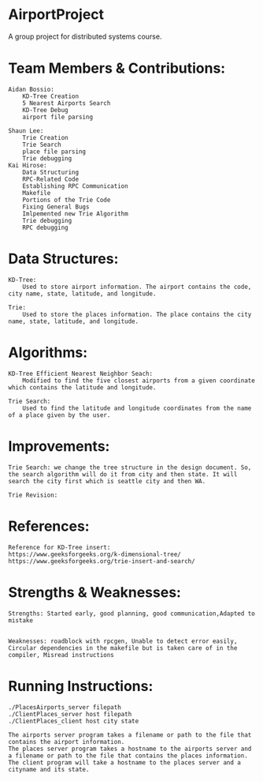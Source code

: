 # AirportProject
A group project for distributed systems course.

# Team Members & Contributions:

	Aidan Bossio: 
		KD-Tree Creation
		5 Nearest Airports Search
		KD-Tree Debug
		airport file parsing
	
	Shaun Lee:
		Trie Creation
		Trie Search
		place file parsing
		Trie debugging
	Kai Hirose:
		Data Structuring
		RPC-Related Code
		Establishing RPC Communication
		Makefile
		Portions of the Trie Code
		Fixing General Bugs
		Imlpemented new Trie Algorithm
		Trie debugging
		RPC debugging
	
# Data Structures:
	
	KD-Tree: 
		Used to store airport information. The airport contains the code, city name, state, latitude, and longitude.
		
	Trie: 
		Used to store the places information. The place contains the city name, state, latitude, and longitude.
	
# Algorithms:
	
	KD-Tree Efficient Nearest Neighbor Seach: 
		Modified to find the five closest airports from a given coordinate which contains the latitude and longitude.
		
	Trie Search:
		Used to find the latitude and longitude coordinates from the name of a place given by the user.
		
# Improvements:
	Trie Search: we change the tree structure in the design document. So, the search algorithm will do it from city and then state. It will search the city first which is seattle city and then WA. 
	
	Trie Revision:
# References:

	Reference for KD-Tree insert:
	https://www.geeksforgeeks.org/k-dimensional-tree/
	https://www.geeksforgeeks.org/trie-insert-and-search/
		
		
# Strengths & Weaknesses:

	Strengths: Started early, good planning, good communication,Adapted to mistake
		
		
	Weaknesses: roadblock with rpcgen, Unable to detect error easily, Circular dependencies in the makefile but is taken care of in the compiler, Misread instructions
		
		
# Running Instructions:
	
	./PlacesAirports_server filepath
	./ClientPlaces_server host filepath
	./ClientPlaces_client host city state
	
	The airports server program takes a filename or path to the file that contains the airport information.
	The places server program takes a hostname to the airports server and a filename or path to the file that contains the places information.
	The client program will take a hostname to the places server and a cityname and its state.
	


